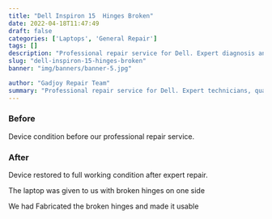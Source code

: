 ```yaml
---
title: "Dell Inspiron 15  Hinges Broken"
date: 2022-04-18T11:47:49
draft: false
categories: ['Laptops', 'General Repair']
tags: []
description: "Professional repair service for Dell. Expert diagnosis and quality repairs in Bangalore."
slug: "dell-inspiron-15-hinges-broken"
banner: "img/banners/banner-5.jpg"

author: "Gadjoy Repair Team"
summary: "Professional repair service for Dell. Expert technicians, quality parts, warranty included."
---
```


### Before

Device condition before our professional repair service.

### After

Device restored to full working condition after expert repair.

The laptop was given to us with broken hinges on one side

We had Fabricated the broken hinges and made it usable